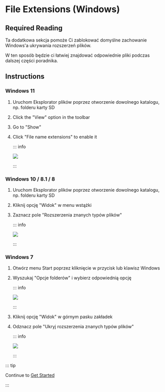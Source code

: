 # File Extensions (Windows)

## Required Reading

Ta dodatkowa sekcja pomoże Ci zablokować domyślne zachowanie Windows'a ukrywania rozszerzeń plików.

W ten sposób będzie ci łatwiej znajdować odpowiednie pliki podczas dalszej części poradnika.

## Instructions

### Windows 11

1. Uruchom Eksplorator plików poprzez otworzenie dowolnego katalogu, np. folderu karty SD
2. Click the "View" option in the toolbar
3. Go to "Show"
4. Click "File name extensions" to enable it

   ::: info

   ![](/images/screenshots/windows-11-file-extensions.png)

   :::

### Windows 10 / 8.1 / 8

1. Uruchom Eksplorator plików poprzez otworzenie dowolnego katalogu, np. folderu karty SD
2. Kliknij opcję "Widok" w menu wstążki
3. Zaznacz pole "Rozszerzenia znanych typów plików"

   ::: info

   ![](/images/screenshots/windows-10-file-extensions.png)

   :::

### Windows 7

1. Otwórz menu Start poprzez kliknięcie w przycisk lub klawisz Windows

2. Wyszukaj "Opcje folderów" i wybierz odpowiednią opcję

   ::: info

   ![](/images/screenshots/windows-7-folder-options-start-menu.png)

   :::

3. Kliknij opcję "Widok" w górnym pasku zakładek

4. Odznacz pole "Ukryj rozszerzenia znanych typów plików"

   ::: info

   ![](/images/screenshots/windows-7-folder-options.png)

   :::

::: tip

Continue to [Get Started](get-started)

:::
